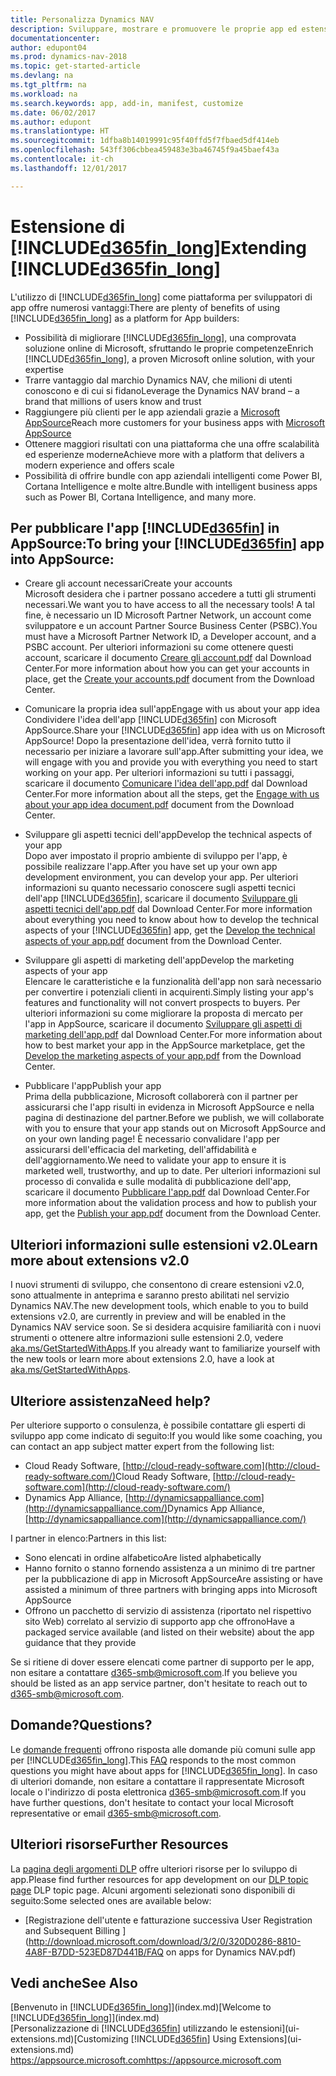 ```yaml
---
title: Personalizza Dynamics NAV
description: Sviluppare, mostrare e promuovere le proprie app ed estensioni per Dynamics NAV.
documentationcenter: 
author: edupont04
ms.prod: dynamics-nav-2018
ms.topic: get-started-article
ms.devlang: na
ms.tgt_pltfrm: na
ms.workload: na
ms.search.keywords: app, add-in, manifest, customize
ms.date: 06/02/2017
ms.author: edupont
ms.translationtype: HT
ms.sourcegitcommit: 1dfba8b14019991c95f40ffd5f7fbaed5df414eb
ms.openlocfilehash: 543ff306cbbea459483e3ba46745f9a45baef43a
ms.contentlocale: it-ch
ms.lasthandoff: 12/01/2017

---
```

# <a name="extending-included365finlongincludesd365finlongmdmd"></a><span data-ttu-id="d21af-103">Estensione di [!INCLUDE[d365fin_long](includes/d365fin_long_md.md)]</span><span class="sxs-lookup"><span data-stu-id="d21af-103">Extending [!INCLUDE[d365fin_long](includes/d365fin_long_md.md)]</span></span>
<span data-ttu-id="d21af-104">L'utilizzo di [!INCLUDE[d365fin_long](includes/d365fin_long_md.md)] come piattaforma per sviluppatori di app offre numerosi vantaggi:</span><span class="sxs-lookup"><span data-stu-id="d21af-104">There are plenty of benefits of using [!INCLUDE[d365fin_long](includes/d365fin_long_md.md)] as a platform for App builders:</span></span>

* <span data-ttu-id="d21af-105">Possibilità di migliorare [!INCLUDE[d365fin_long](includes/d365fin_long_md.md)], una comprovata soluzione online di Microsoft, sfruttando le proprie competenze</span><span class="sxs-lookup"><span data-stu-id="d21af-105">Enrich [!INCLUDE[d365fin_long](includes/d365fin_long_md.md)], a proven Microsoft online solution, with your expertise</span></span>  
* <span data-ttu-id="d21af-106">Trarre vantaggio dal marchio Dynamics NAV, che milioni di utenti conoscono e di cui si fidano</span><span class="sxs-lookup"><span data-stu-id="d21af-106">Leverage the Dynamics NAV brand – a brand that millions of users know and trust</span></span>  
* <span data-ttu-id="d21af-107">Raggiungere più clienti per le app aziendali grazie a [Microsoft AppSource](https://appsource.microsoft.com/)</span><span class="sxs-lookup"><span data-stu-id="d21af-107">Reach more customers for your business apps with [Microsoft AppSource](https://appsource.microsoft.com/)</span></span>  
* <span data-ttu-id="d21af-108">Ottenere maggiori risultati con una piattaforma che una offre scalabilità ed esperienze moderne</span><span class="sxs-lookup"><span data-stu-id="d21af-108">Achieve more with a platform that delivers a modern experience and offers scale</span></span>  
* <span data-ttu-id="d21af-109">Possibilità di offrire bundle con app aziendali intelligenti come Power BI, Cortana Intelligence e molte altre.</span><span class="sxs-lookup"><span data-stu-id="d21af-109">Bundle with intelligent business apps such as Power BI, Cortana Intelligence, and many more.</span></span>  

## <a name="to-bring-your-included365finincludesd365finmdmd-app-into-appsource"></a><span data-ttu-id="d21af-110">Per pubblicare l'app [!INCLUDE[d365fin](includes/d365fin_md.md)] in AppSource:</span><span class="sxs-lookup"><span data-stu-id="d21af-110">To bring your [!INCLUDE[d365fin](includes/d365fin_md.md)] app into AppSource:</span></span>
+ <span data-ttu-id="d21af-111">Creare gli account necessari</span><span class="sxs-lookup"><span data-stu-id="d21af-111">Create your accounts</span></span>  
<span data-ttu-id="d21af-112">Microsoft desidera che i partner possano accedere a tutti gli strumenti necessari.</span><span class="sxs-lookup"><span data-stu-id="d21af-112">We want you to have access to all the necessary tools!</span></span> <span data-ttu-id="d21af-113">A tal fine, è necessario un ID Microsoft Partner Network, un account come sviluppatore e un account Partner Source Business Center (PSBC).</span><span class="sxs-lookup"><span data-stu-id="d21af-113">You must have a Microsoft Partner Network ID, a Developer account, and a PSBC account.</span></span>
<span data-ttu-id="d21af-114">Per ulteriori informazioni su come ottenere questi account, scaricare il documento [Creare gli account.pdf](https://go.microsoft.com/fwlink/?linkid=841514) dal Download Center.</span><span class="sxs-lookup"><span data-stu-id="d21af-114">For more information about how you can get your accounts in place, get the [Create your accounts.pdf](https://go.microsoft.com/fwlink/?linkid=841514) document from the Download Center.</span></span>

+ <span data-ttu-id="d21af-115">Comunicare la propria idea sull'app</span><span class="sxs-lookup"><span data-stu-id="d21af-115">Engage with us about your app idea</span></span>  
<span data-ttu-id="d21af-116">Condividere l'idea dell'app [!INCLUDE[d365fin](includes/d365fin_md.md)] con Microsoft AppSource.</span><span class="sxs-lookup"><span data-stu-id="d21af-116">Share your [!INCLUDE[d365fin](includes/d365fin_md.md)] app idea with us on Microsoft AppSource!</span></span> <span data-ttu-id="d21af-117">Dopo la presentazione dell'idea, verrà fornito tutto il necessario per iniziare a lavorare sull'app.</span><span class="sxs-lookup"><span data-stu-id="d21af-117">After submitting your idea, we will engage with you and provide you with everything you need to start working on your app.</span></span>
<span data-ttu-id="d21af-118">Per ulteriori informazioni su tutti i passaggi, scaricare il documento [Comunicare l'idea dell'app.pdf](https://go.microsoft.com/fwlink/?linkid=841515) dal Download Center.</span><span class="sxs-lookup"><span data-stu-id="d21af-118">For more information about all the steps, get the [Engage with us about your app idea document.pdf](https://go.microsoft.com/fwlink/?linkid=841515) document from the Download Center.</span></span>

+ <span data-ttu-id="d21af-119">Sviluppare gli aspetti tecnici dell'app</span><span class="sxs-lookup"><span data-stu-id="d21af-119">Develop the technical aspects of your app</span></span>    
<span data-ttu-id="d21af-120">Dopo aver impostato il proprio ambiente di sviluppo per l'app, è possibile realizzare l'app.</span><span class="sxs-lookup"><span data-stu-id="d21af-120">After you have set up your own app development environment, you can develop your app.</span></span>
<span data-ttu-id="d21af-121">Per ulteriori informazioni su quanto necessario conoscere sugli aspetti tecnici dell'app [!INCLUDE[d365fin](includes/d365fin_md.md)], scaricare il documento [Sviluppare gli aspetti tecnici dell'app.pdf](https://go.microsoft.com/fwlink/?linkid=841516) dal Download Center.</span><span class="sxs-lookup"><span data-stu-id="d21af-121">For more information about everything you need to know about how to develop the technical aspects of your [!INCLUDE[d365fin](includes/d365fin_md.md)] app, get the [Develop the technical aspects of your app.pdf](https://go.microsoft.com/fwlink/?linkid=841516) document from the Download Center.</span></span>

+ <span data-ttu-id="d21af-122">Sviluppare gli aspetti di marketing dell'app</span><span class="sxs-lookup"><span data-stu-id="d21af-122">Develop the marketing aspects of your app</span></span>  
<span data-ttu-id="d21af-123">Elencare le caratteristiche e la funzionalità dell'app non sarà necessario per convertire i potenziali clienti in acquirenti.</span><span class="sxs-lookup"><span data-stu-id="d21af-123">Simply listing your app's features and functionality will not convert prospects to buyers.</span></span> <span data-ttu-id="d21af-124">Per ulteriori informazioni su come migliorare la proposta di mercato per l'app in AppSource, scaricare il documento [Sviluppare gli aspetti di marketing dell'app.pdf](https://go.microsoft.com/fwlink/?linkid=841518) dal Download Center.</span><span class="sxs-lookup"><span data-stu-id="d21af-124">For more information about how to best market your app in the AppSource marketplace, get the [Develop the marketing aspects of your app.pdf](https://go.microsoft.com/fwlink/?linkid=841518) from the Download Center.</span></span>

+ <span data-ttu-id="d21af-125">Pubblicare l'app</span><span class="sxs-lookup"><span data-stu-id="d21af-125">Publish your app</span></span>  
<span data-ttu-id="d21af-126">Prima della pubblicazione, Microsoft collaborerà con il partner per assicurarsi che l'app risulti in evidenza in Microsoft AppSource e nella pagina di destinazione del partner.</span><span class="sxs-lookup"><span data-stu-id="d21af-126">Before we publish, we will collaborate with you to ensure that your app stands out on Microsoft AppSource and on your own landing page!</span></span> <span data-ttu-id="d21af-127">È necessario convalidare l'app per assicurarsi dell'efficacia del marketing, dell'affidabilità e dell'aggiornamento.</span><span class="sxs-lookup"><span data-stu-id="d21af-127">We need to validate your app to ensure it is marketed well, trustworthy, and up to date.</span></span>
<span data-ttu-id="d21af-128">Per ulteriori informazioni sul processo di convalida e sulle modalità di pubblicazione dell'app, scaricare il documento [Pubblicare l'app.pdf](https://go.microsoft.com/fwlink/?linkid=841517) dal Download Center.</span><span class="sxs-lookup"><span data-stu-id="d21af-128">For more information about the validation process and how to publish your app, get the [Publish your app.pdf](https://go.microsoft.com/fwlink/?linkid=841517) document from the Download Center.</span></span>

## <a name="learn-more-about-extensions-v20"></a><span data-ttu-id="d21af-129">Ulteriori informazioni sulle estensioni v2.0</span><span class="sxs-lookup"><span data-stu-id="d21af-129">Learn more about extensions v2.0</span></span>
<span data-ttu-id="d21af-130">I nuovi strumenti di sviluppo, che consentono di creare estensioni v2.0, sono attualmente in anteprima e saranno presto abilitati nel servizio Dynamics NAV.</span><span class="sxs-lookup"><span data-stu-id="d21af-130">The new development tools, which enable to you to build extensions v2.0, are currently in preview and will be enabled in the Dynamics NAV service soon.</span></span> <span data-ttu-id="d21af-131">Se si desidera acquisire familiarità con i nuovi strumenti o ottenere altre informazioni sulle estensioni 2.0, vedere [aka.ms/GetStartedWithApps](http://aka.ms/GetStartedWithApps).</span><span class="sxs-lookup"><span data-stu-id="d21af-131">If you already want to familiarize yourself with the new tools or learn more about extensions 2.0, have a look at [aka.ms/GetStartedWithApps](http://aka.ms/GetStartedWithApps).</span></span>  

## <a name="need-help"></a><span data-ttu-id="d21af-132">Ulteriore assistenza</span><span class="sxs-lookup"><span data-stu-id="d21af-132">Need help?</span></span>
<span data-ttu-id="d21af-133">Per ulteriore supporto o consulenza, è possibile contattare gli esperti di sviluppo app come indicato di seguito:</span><span class="sxs-lookup"><span data-stu-id="d21af-133">If you would like some coaching, you can contact an app subject matter expert from the following list:</span></span>

* <span data-ttu-id="d21af-134">Cloud Ready Software, [http://cloud-ready-software.com](http://cloud-ready-software.com/)</span><span class="sxs-lookup"><span data-stu-id="d21af-134">Cloud Ready Software, [http://cloud-ready-software.com](http://cloud-ready-software.com/)</span></span>  
* <span data-ttu-id="d21af-135">Dynamics App Alliance, [http://dynamicsappalliance.com](http://dynamicsappalliance.com/)</span><span class="sxs-lookup"><span data-stu-id="d21af-135">Dynamics App Alliance, [http://dynamicsappalliance.com](http://dynamicsappalliance.com/)</span></span>

<span data-ttu-id="d21af-136">I partner in elenco:</span><span class="sxs-lookup"><span data-stu-id="d21af-136">Partners in this list:</span></span>

* <span data-ttu-id="d21af-137">Sono elencati in ordine alfabetico</span><span class="sxs-lookup"><span data-stu-id="d21af-137">Are listed alphabetically</span></span>  
* <span data-ttu-id="d21af-138">Hanno fornito o stanno fornendo assistenza a un minimo di tre partner per la pubblicazione di app in Microsoft AppSource</span><span class="sxs-lookup"><span data-stu-id="d21af-138">Are assisting or have assisted a minimum of three partners with bringing apps into Microsoft AppSource</span></span>  
* <span data-ttu-id="d21af-139">Offrono un pacchetto di servizio di assistenza (riportato nel rispettivo sito Web) correlato al servizio di supporto app che offrono</span><span class="sxs-lookup"><span data-stu-id="d21af-139">Have a packaged service available (and listed on their website) about the app guidance that they provide</span></span>  

<span data-ttu-id="d21af-140">Se si ritiene di dover essere elencati come partner di supporto per le app, non esitare a contattare [d365-smb@microsoft.com](mailto:d365-smb@microsoft.com).</span><span class="sxs-lookup"><span data-stu-id="d21af-140">If you believe you should be listed as an app service partner, don't hesitate to reach out to [d365-smb@microsoft.com](mailto:d365-smb@microsoft.com).</span></span>

## <a name="questions"></a><span data-ttu-id="d21af-141">Domande?</span><span class="sxs-lookup"><span data-stu-id="d21af-141">Questions?</span></span>
<span data-ttu-id="d21af-142">Le [domande frequenti](https://go.microsoft.com/fwlink/?linkid=841520) offrono risposta alle domande più comuni sulle app per [!INCLUDE[d365fin_long](includes/d365fin_long_md.md)].</span><span class="sxs-lookup"><span data-stu-id="d21af-142">This [FAQ](https://go.microsoft.com/fwlink/?linkid=841520) responds to the most common questions you might have about apps for [!INCLUDE[d365fin_long](includes/d365fin_long_md.md)].</span></span> <span data-ttu-id="d21af-143">In caso di ulteriori domande, non esitare a contattare il rappresentate Microsoft locale o l'indirizzo di posta elettronica [d365-smb@microsoft.com](mailto:d365-smb@microsoft.com).</span><span class="sxs-lookup"><span data-stu-id="d21af-143">If you have further questions, don't hesitate to contact your local Microsoft representative or email [d365-smb@microsoft.com](mailto:d365-smb@microsoft.com).</span></span>

## <a name="further-resources"></a><span data-ttu-id="d21af-144">Ulteriori risorse</span><span class="sxs-lookup"><span data-stu-id="d21af-144">Further Resources</span></span>
<span data-ttu-id="d21af-145">La [pagina degli argomenti DLP](https://mbspartner.microsoft.com/BFI/Topic/76) offre ulteriori risorse per lo sviluppo di app.</span><span class="sxs-lookup"><span data-stu-id="d21af-145">Please find further resources for app development on our [DLP topic page](https://mbspartner.microsoft.com/BFI/Topic/76) DLP topic page.</span></span> <span data-ttu-id="d21af-146">Alcuni argomenti selezionati sono disponibili di seguito:</span><span class="sxs-lookup"><span data-stu-id="d21af-146">Some selected ones are available below:</span></span>
-   [<span data-ttu-id="d21af-147">Registrazione dell'utente e fatturazione successiva </span><span class="sxs-lookup"><span data-stu-id="d21af-147">User Registration and Subsequent Billing </span></span>](http://download.microsoft.com/download/3/2/0/320D0286-8810-4A8F-B7DD-523ED87D441B/FAQ on apps for Dynamics NAV.pdf)



## <a name="see-also"></a><span data-ttu-id="d21af-148">Vedi anche</span><span class="sxs-lookup"><span data-stu-id="d21af-148">See Also</span></span>
<span data-ttu-id="d21af-149">[Benvenuto in [!INCLUDE[d365fin_long](includes/d365fin_long_md.md)]](index.md)</span><span class="sxs-lookup"><span data-stu-id="d21af-149">[Welcome to [!INCLUDE[d365fin_long](includes/d365fin_long_md.md)]](index.md)</span></span>  
<span data-ttu-id="d21af-150">[Personalizzazione di [!INCLUDE[d365fin](includes/d365fin_md.md)] utilizzando le estensioni](ui-extensions.md)</span><span class="sxs-lookup"><span data-stu-id="d21af-150">[Customizing [!INCLUDE[d365fin](includes/d365fin_md.md)] Using Extensions](ui-extensions.md)</span></span>  
[<span data-ttu-id="d21af-151">https://appsource.microsoft.com</span><span class="sxs-lookup"><span data-stu-id="d21af-151">https://appsource.microsoft.com</span></span>](https://appsource.microsoft.com/en-us/marketplace/apps?product=dynamics-365-for-financials&page=1)


